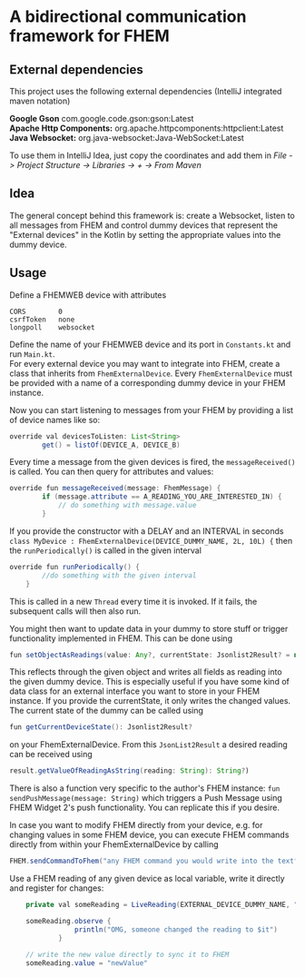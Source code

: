 # A bidirectional communication framework for FHEM

## External dependencies

This project uses the following external dependencies (IntelliJ integrated maven notation)

**Google Gson** com.google.code.gson:gson:Latest  
**Apache Http Components:** org.apache.httpcomponents:httpclient:Latest  
**Java Websocket:** org.java-websocket:Java-WebSocket:Latest  

To use them in IntelliJ Idea, just copy the coordinates and add them in
_File -> Project Structure -> Libraries -> + -> From Maven_

## Idea
The general concept behind this framework is: create a Websocket, listen to all messages from FHEM and control dummy devices that represent the "External devices" in the Kotlin by setting the appropriate values into the dummy device.

## Usage

Define a FHEMWEB device with attributes  
```
CORS        0
csrfToken   none
longpoll    websocket
```

Define the name of your FHEMWEB device and its port in `Constants.kt` and run `Main.kt`.  
For every external device you may want to integrate into FHEM, create a class that inherits from `FhemExternalDevice`.
Every `FhemExternalDevice` must be provided with a name of a corresponding dummy device in your FHEM instance.  

Now you can start listening to messages from your FHEM by providing a list of device names like so:

```java
override val devicesToListen: List<String>
        get() = listOf(DEVICE_A, DEVICE_B)
```

Every time a message from the given devices is fired, the `messageReceived()` is called. You can then query for attributes and values:

```java
override fun messageReceived(message: FhemMessage) {
        if (message.attribute == A_READING_YOU_ARE_INTERESTED_IN) {
            // do something with message.value
        }
```

If you provide the constructor with a DELAY and an INTERVAL in seconds `class MyDevice : FhemExternalDevice(DEVICE_DUMMY_NAME, 2L, 10L) {` then the `runPeriodically()` is called in the given interval

```java
override fun runPeriodically() {
        //do something with the given interval
    }
```
This is called in a new `Thread` every time it is invoked. If it fails, the subsequent calls will then also run.

You might then want to update data in your dummy to store stuff or trigger functionality implemented in FHEM. This can be done using
```java
fun setObjectAsReadings(value: Any?, currentState: Jsonlist2Result? = null)
```
This reflects through the given object and writes all fields as reading into the given dummy device. This is especially useful if you have some kind of data class for an external interface you want to store in your FHEM instance. If you provide the currentState, it only writes the changed values.  
The current state of the dummy can be called using
```java
fun getCurrentDeviceState(): Jsonlist2Result?
```
on your FhemExternalDevice. From this `JsonList2Result` a desired reading can be received using
```java
result.getValueOfReadingAsString(reading: String): String?)
```

There is also a function very specific to the author's FHEM instance: `fun sendPushMessage(message: String)` which triggers a Push Message using FHEM Widget 2's push functionality. You can replicate this if you desire.  

In case you want to modify FHEM directly from your device, e.g. for changing values in some FHEM device, you can execute FHEM commands directly from within your FhemExternalDevice by calling 

```java
FHEM.sendCommandToFhem("any FHEM command you would write into the textfield")
```

Use a FHEM reading of any given device as local variable, write it directly and register for changes:

```java
    private val someReading = LiveReading(EXTERNAL_DEVICE_DUMMY_NAME, "synchronizedReading", "OFF")

    someReading.observe { 
                println("OMG, someone changed the reading to $it")
            }
    
    // write the new value directly to sync it to FHEM
    someReading.value = "newValue"
```